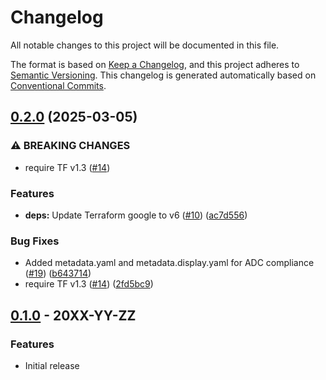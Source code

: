# Changelog

All notable changes to this project will be documented in this file.

The format is based on
[Keep a Changelog](https://keepachangelog.com/en/1.0.0/),
and this project adheres to
[Semantic Versioning](https://semver.org/spec/v2.0.0.html).
This changelog is generated automatically based on [Conventional Commits](https://www.conventionalcommits.org/en/v1.0.0/).

## [0.2.0](https://github.com/GoogleCloudPlatform/terraform-google-bigtable/compare/v0.1.0...v0.2.0) (2025-03-05)


### ⚠ BREAKING CHANGES

* require TF v1.3 ([#14](https://github.com/GoogleCloudPlatform/terraform-google-bigtable/issues/14))

### Features

* **deps:** Update Terraform google to v6 ([#10](https://github.com/GoogleCloudPlatform/terraform-google-bigtable/issues/10)) ([ac7d556](https://github.com/GoogleCloudPlatform/terraform-google-bigtable/commit/ac7d5565b38019b881d889f38d2680925b5fb62a))


### Bug Fixes

* Added metadata.yaml and metadata.display.yaml for ADC compliance ([#19](https://github.com/GoogleCloudPlatform/terraform-google-bigtable/issues/19)) ([b643714](https://github.com/GoogleCloudPlatform/terraform-google-bigtable/commit/b6437147f5b5948fb782af2ec3a7897115f09f3f))
* require TF v1.3 ([#14](https://github.com/GoogleCloudPlatform/terraform-google-bigtable/issues/14)) ([2fd5bc9](https://github.com/GoogleCloudPlatform/terraform-google-bigtable/commit/2fd5bc96eb4acef8d7651b263372d8c0733d4d6e))

## [0.1.0](https://github.com/terraform-google-modules/terraform-google-bigtable/releases/tag/v0.1.0) - 20XX-YY-ZZ

### Features

- Initial release

[0.1.0]: https://github.com/terraform-google-modules/terraform-google-bigtable/releases/tag/v0.1.0
